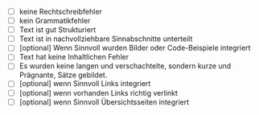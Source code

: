 
- [ ] keine Rechtschreibfehler
- [ ] kein Grammatikfehler
- [ ] Text ist gut Strukturiert  
- [ ] Text ist in nachvollziehbare Sinnabschnitte unterteilt
- [ ] \[optional] Wenn Sinnvoll wurden Bilder oder Code-Beispiele integriert
- [ ] Text hat keine Inhaltlichen Fehler
- [ ] Es wurden keine langen und verschachtelte, sondern kurze und Prägnante, Sätze gebildet.
- [ ] \[optional] wenn Sinnvoll Links integriert
- [ ] \[optional] wenn vorhanden Links richtig verlinkt
- [ ] \[optional] wenn Sinnvoll Übersichtsseiten integriert